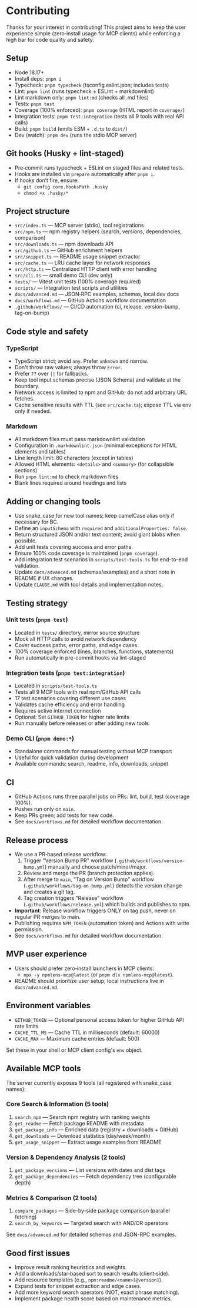 # Contributing

Thanks for your interest in contributing! This project aims to keep the
user experience simple (zero‑install usage for MCP clients) while
enforcing a high bar for code quality and safety.

## Setup

- Node 18.17+
- Install deps: `pnpm i`
- Typecheck: `pnpm typecheck` (tsconfig.eslint.json; includes tests)
- Lint: `pnpm lint` (runs typecheck + ESLint + markdownlint)
- Lint markdown only: `pnpm lint:md` (checks all .md files)
- Tests: `pnpm test`
- Coverage (100% enforced): `pnpm coverage` (HTML report in `coverage/`)
- Integration tests: `pnpm test:integration` (tests all 9 tools with real
  API calls)
- Build: `pnpm build` (emits ESM + `.d.ts` to `dist/`)
- Dev (watch): `pnpm dev` (runs the stdio MCP server)

## Git hooks (Husky + lint‑staged)

- Pre‑commit runs typecheck + ESLint on staged files and related tests.
- Hooks are installed via `prepare` automatically after `pnpm i`.
- If hooks don’t fire, ensure:
  - `git config core.hooksPath .husky`
  - `chmod +x .husky/*`

## Project structure

- `src/index.ts` — MCP server (stdio), tool registrations
- `src/npm.ts` — npm registry helpers (search, versions, dependencies,
  comparison)
- `src/downloads.ts` — npm downloads API
- `src/github.ts` — GitHub enrichment helpers
- `src/snippet.ts` — README usage snippet extractor
- `src/cache.ts` — LRU cache layer for network responses
- `src/http.ts` — Centralized HTTP client with error handling
- `src/cli.ts` — small demo CLI (dev only)
- `tests/` — Vitest unit tests (100% coverage required)
- `scripts/` — Integration test scripts and utilities
- `docs/advanced.md` — JSON‑RPC examples, schemas, local dev docs
- `docs/workflows.md` — GitHub Actions workflow documentation
- `.github/workflows/` — CI/CD automation (ci, release, version-bump,
  tag-on-bump)

## Code style and safety

### TypeScript

- TypeScript strict; avoid `any`. Prefer `unknown` and narrow.
- Don't throw raw values; always throw `Error`.
- Prefer `??` over `||` for fallbacks.
- Keep tool input schemas precise (JSON Schema) and validate at the
  boundary.
- Network access is limited to npm and GitHub; do not add arbitrary URL
  fetches.
- Cache sensitive results with TTL (see `src/cache.ts`); expose TTL via
  env only if needed.

### Markdown

- All markdown files must pass markdownlint validation
- Configuration in `.markdownlint.json` (minimal exceptions for HTML
  elements and tables)
- Line length limit: 80 characters (except in tables)
- Allowed HTML elements: `<details>` and `<summary>` (for collapsible
  sections)
- Run `pnpm lint:md` to check markdown files
- Blank lines required around headings and lists

## Adding or changing tools

- Use snake_case for new tool names; keep camelCase alias only if
  necessary for BC.
- Define an `inputSchema` with `required` and
  `additionalProperties: false`.
- Return structured JSON and/or text content; avoid giant blobs when
  possible.
- Add unit tests covering success and error paths.
- Ensure 100% code coverage is maintained (`pnpm coverage`).
- Add integration test scenarios in `scripts/test-tools.ts` for
  end-to-end validation.
- Update `docs/advanced.md` (schemas/examples) and a short note in
  README if UX changes.
- Update `CLAUDE.md` with tool details and implementation notes.

## Testing strategy

### Unit tests (`pnpm test`)

- Located in `tests/` directory, mirror source structure
- Mock all HTTP calls to avoid network dependency
- Cover success paths, error paths, and edge cases
- 100% coverage enforced (lines, branches, functions, statements)
- Run automatically in pre-commit hooks via lint-staged

### Integration tests (`pnpm test:integration`)

- Located in `scripts/test-tools.ts`
- Tests all 9 MCP tools with real npm/GitHub API calls
- 17 test scenarios covering different use cases
- Validates cache efficiency and error handling
- Requires active internet connection
- Optional: Set `GITHUB_TOKEN` for higher rate limits
- Run manually before releases or after adding new tools

### Demo CLI (`pnpm demo:*`)

- Standalone commands for manual testing without MCP transport
- Useful for quick validation during development
- Available commands: search, readme, info, downloads, snippet

## CI

- GitHub Actions runs three parallel jobs on PRs: lint, build, test
  (coverage 100%).
- Pushes run only on `main`.
- Keep PRs green; add tests for new code.
- See `docs/workflows.md` for detailed workflow documentation.

## Release process

- We use a PR‑based release workflow:
  1. Trigger "Version Bump PR" workflow
     (`.github/workflows/version-bump.yml`) manually and choose
     patch/minor/major.
  2. Review and merge the PR (branch protection applies).
  3. After merge to `main`, "Tag on Version Bump" workflow
     (`.github/workflows/tag-on-bump.yml`) detects the version change
     and creates a git tag.
  4. Tag creation triggers "Release" workflow
     (`.github/workflows/release.yml`) which builds and publishes to npm.
- **Important**: Release workflow triggers ONLY on tag push, never on
  regular PR merges to main.
- Publishing requires `NPM_TOKEN` (automation token) and Actions with
  write permission.
- See `docs/workflows.md` for detailed workflow documentation.

## MVP user experience

- Users should prefer zero‑install launchers in MCP clients:
  - `npx -y npmlens-mcp@latest` (or `pnpm dlx npmlens-mcp@latest`).
- README should prioritize user setup; local instructions live in
  `docs/advanced.md`.

## Environment variables

- `GITHUB_TOKEN` — Optional personal access token for higher GitHub API
  rate limits
- `CACHE_TTL_MS` — Cache TTL in milliseconds (default: 60000)
- `CACHE_MAX` — Maximum cache entries (default: 500)

Set these in your shell or MCP client config's `env` object.

## Available MCP tools

The server currently exposes 9 tools (all registered with snake_case names):

### Core Search & Information (5 tools)

1. `search_npm` — Search npm registry with ranking weights
2. `get_readme` — Fetch package README with metadata
3. `get_package_info` — Enriched data (registry + downloads + GitHub)
4. `get_downloads` — Download statistics (day/week/month)
5. `get_usage_snippet` — Extract usage examples from README

### Version & Dependency Analysis (2 tools)

1. `get_package_versions` — List versions with dates and dist tags
2. `get_package_dependencies` — Fetch dependency tree (configurable depth)

### Metrics & Comparison (2 tools)

1. `compare_packages` — Side-by-side package comparison (parallel fetching)
2. `search_by_keywords` — Targeted search with AND/OR operators

See `docs/advanced.md` for detailed schemas and JSON-RPC examples.

## Good first issues

- Improve result ranking heuristics and weights.
- Add a downloads/star‑based sort to search results (client‑side).
- Add resource templates (e.g., `npm:readme/<name>[@version]`).
- Expand tests for snippet extraction and edge cases.
- Add more keyword search operators (NOT, exact phrase matching).
- Implement package health score based on maintenance metrics.

